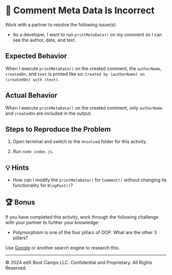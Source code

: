 # 🐛 Comment Meta Data Is Incorrect

Work with a partner to resolve the following issue(s):

* As a developer, I want to run `printMetaData()` on my comment so I can see the author, date, and text.

## Expected Behavior

When I execute `printMetaData()` on the created comment, the `authorName`, `createdOn`, and `text` is printed like so: `Created by (authorName) on (createdOn) with (text)`.

## Actual Behavior

When I execute `printMetaData()` on the created comment, only `authorName` and `createdOn` are included in the output.

## Steps to Reproduce the Problem

1. Open terminal and switch to the `Unsolved` folder for this activity.

2. Run `node index.js`.

## 💡 Hints

* How can I modify the `printMetaData()` for `Comment()` without changing its functionality for `BlogPost()`?

## 🏆 Bonus

If you have completed this activity, work through the following challenge with your partner to further your knowledge:

* Polymorphism is one of the four pillars of OOP. What are the other 3 pillars? 

Use [Google](https://www.google.com) or another search engine to research this.

---
© 2024 edX Boot Camps LLC. Confidential and Proprietary. All Rights Reserved.
